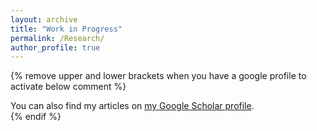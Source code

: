 ```yaml
---
layout: archive
title: "Work in Progress"
permalink: /Research/
author_profile: true
---
```



{% remove upper and lower brackets when you have a google profile to activate below comment %}
  <div class="wordwrap">You can also find my articles on <a href="{{site.author.googlescholar}}">my Google Scholar profile</a>.</div>
{% endif %}
